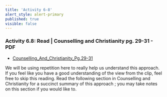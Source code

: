 ```yaml
---
title: 'Activity 6-8'
alert_style: alert-primary
published: true
visible: false
---
```



### Activity 6.8: Read | Counselling and Christianity pg. 29-31 - PDF

- [Counselling_And_Christianity_Pg.29-31](Counselling_And_Christianity_Pg.29-31.pdf)

We will be using repetition here to really help us understand this approach. If you feel like you have a good understanding of the view from the clip, feel free to skip this reading. Read the following section in Counselling and Christianity for a succinct summary of this approach ; you may take notes on this section if you would like to.
